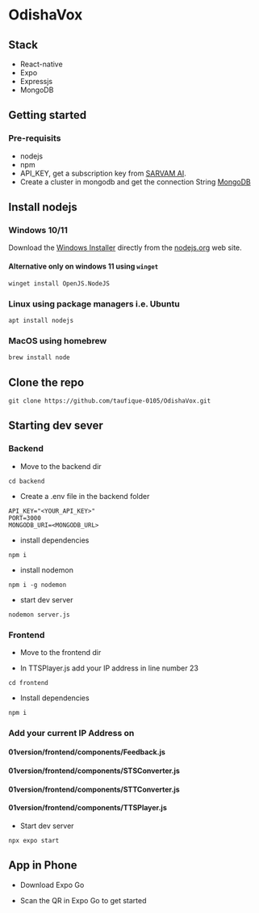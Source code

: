 # OdishaVox
## Stack
- React-native
- Expo
- Expressjs
- MongoDB

## Getting started
### Pre-requisits
- nodejs
- npm
- API_KEY, get a subscription key from [SARVAM AI](https://dashbord.sarvam.ai).
- Create a cluster in mongodb and get the connection String [MongoDB](https://www.mongodb.com/)

## Install nodejs

### Windows 10/11 

Download the [Windows Installer](https://nodejs.org/en/download) directly from the [nodejs.org](https://nodejs.org/en/#home-downloadhead) web site.

#### Alternative only on windows 11 using `winget`

```
winget install OpenJS.NodeJS
```

### Linux using package managers i.e. Ubuntu

```
apt install nodejs
```

### MacOS using homebrew

```
brew install node
```

## Clone the repo

```
git clone https://github.com/taufique-0105/OdishaVox.git
```

## Starting dev sever
### Backend
- Move to the backend dir

```
cd backend
```

- Create a .env file in the backend folder
```
API_KEY="<YOUR_API_KEY>"
PORT=3000
MONGODB_URI=<MONGODB_URL>
```

- install dependencies

```
npm i
```

- install nodemon
```
npm i -g nodemon
```

- start dev server
```
nodemon server.js
```

### Frontend
- Move to the frontend dir

- In TTSPlayer.js add your IP address in line number 23
 
```
cd frontend
```
- Install dependencies

```
npm i
```

### Add your current IP Address on 
#### 01version/frontend/components/Feedback.js
#### 01version/frontend/components/STSConverter.js
#### 01version/frontend/components/STTConverter.js
#### 01version/frontend/components/TTSPlayer.js

- Start dev server
```
npx expo start
```

## App in Phone

- Download Expo Go

- Scan the QR in Expo Go to get started
